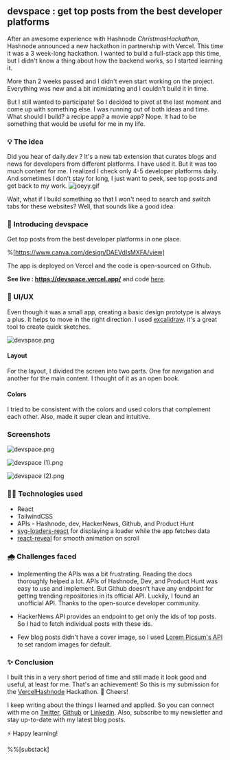 ## devspace : get top posts from the best developer platforms

After an awesome experience with Hashnode *ChristmasHackathon*, Hashnode announced a new hackathon in partnership with Vercel. This time it was a 3 week-long hackathon. I wanted to build a full-stack app this time, but I didn't know a thing about how the backend works, so I started learning it.

More than 2 weeks passed and I didn't even start working on the project. Everything was new and a bit intimidating and I couldn't build it in time.

But I still wanted to participate!
So I decided to pivot at the last moment and come up with something else. I was running out of both ideas and time. What should I build? a recipe app? a movie app? Nope. It had to be something that would be useful for me in my life.

### 💡 The idea
Did you hear of daily.dev ? It's a new tab extension that curates blogs and news for developers from different platforms. I have used it. But it was too much content for me. I realized I check only 4-5 developer platforms daily. And sometimes I don't stay for long, I just want to peek, see top posts and get back to my work. 
![joeyy.gif](https://cdn.hashnode.com/res/hashnode/image/upload/v1612695927859/H0zu8AUAF.gif)


Wait, what if I build something so that I won't need to search and switch tabs for these websites? Well, that sounds like a good idea.




### 🚀 Introducing devspace
Get top posts from the best developer platforms in one place.

%[https://www.canva.com/design/DAEVdIsMXFA/view]

The app is deployed on Vercel and the code is open-sourced on Github.

> 
**See live : https://devspace.vercel.app/**  and code [here](https://github.com/rutikwankhade/devspace).

> 

### 📰 UI/UX
Even though it was a small app, creating a basic design prototype is always a plus. It helps to move in the right direction. I used
[excalidraw](https://excalidraw.com/). it's a great tool to create quick sketches.

![devspace.png](https://cdn.hashnode.com/res/hashnode/image/upload/v1612699423754/F_u3l4i3t.png)

#### Layout
For the layout, I divided the screen into two parts. One for navigation and another for the main content. I thought of it as an open book.

#### Colors
I tried to be consistent with the colors and used colors that complement each other. Also, made it super clean and intuitive.

### Screenshots

![devspace.png](https://cdn.hashnode.com/res/hashnode/image/upload/v1612791874769/w8gxy7bT7.png)


![devspace (1).png](https://cdn.hashnode.com/res/hashnode/image/upload/v1612791901745/ur77edDl2.png)

![devspace (2).png](https://cdn.hashnode.com/res/hashnode/image/upload/v1612791914469/cKQWDclDU.png)



### 👩‍💻 Technologies used
- React 
- TailwindCSS
- APIs - Hashnode, dev, HackerNews, Github, and Product Hunt 
- [svg-loaders-react](https://www.npmjs.com/package/svg-loaders-react) for displaying  a loader while the app fetches data 
- [react-reveal](https://www.react-reveal.com/)  for smooth animation on scroll

### 🌧 Challenges faced
-  Implementing the APIs was a bit frustrating. Reading the docs thoroughly helped a lot.
APIs of Hashnode, Dev, and Product Hunt was easy to use and implement. But Github doesn't have any endpoint for getting trending repositories in its official API. Luckily, I found an unofficial API. Thanks to the open-source developer community. 

- HackerNews API provides an endpoint to get only the ids of top posts. So I had to fetch individual posts with these ids.

- Few blog posts didn't have a cover image, so I used [Lorem Picsum's API](https://picsum.photos/) to set random images for default.

### ✨ Conclusion
I built this in a very short period of time and still made it look good and useful, at least for me. That's an achievement! So this is my submission for the [VercelHashnode](https://hashnode.com/n/vercelhashnode) Hackathon. 🙌 Cheers!

I keep writing about the things I learned and applied. So you can connect with me on [Twitter](https://twitter.com/WankhadeRutik), [Github](https://github.com/rutikwankhade)  or [Linkedin](https://www.linkedin.com/in/rutik-wankhade). Also, subscribe to my newsletter and stay up-to-date with my latest blog posts.

⚡ Happy learning!

%%[substack]










